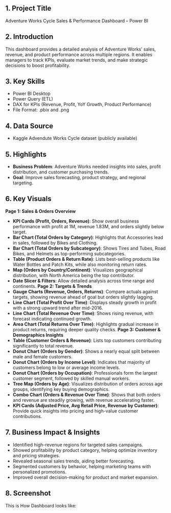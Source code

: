 ## 1. Project Title
Adventure Works Cycle Sales & Performance Dashboard – Power BI

## 2. Introduction
This dashboard provides a detailed analysis of Adventure Works’ sales, revenue, and product performance across multiple regions. It enables managers to track KPIs, evaluate market trends, and make strategic decisions to boost profitability.

## 3. Key Skills 
* Power BI Desktop
* Power Query (ETL)
* DAX for KPIs (Revenue, Profit, YoY Growth, Product Performance)
* File Format: .pbix and .png

## 4. Data Source
* Kaggle Advendute Works Cycle dataset (publicly available)

## 5. Highlights
* **Business Problem**: Adventure Works needed insights into sales, profit distribution, and customer purchasing trends.
* **Goal**: Improve sales forecasting, product strategy, and regional targeting.
  
## 6. Key Visuals
**Page 1: Sales & Orders Overview**
* **KPI Cards (Profit, Orders, Revenue)**: Show overall business performance with profit at 1M, revenue 1.83M, and orders slightly below target.
* **Bar Chart (Total Orders by Category)**: Highlights that Accessories lead in sales, followed by Bikes and Clothing.
* **Bar Chart (Total Orders by Subcategory)**: Shows Tires and Tubes, Road Bikes, and Helmets as top-performing subcategories.
* **Table (Product Orders & Return Rate)**: Lists best-selling products like Water Bottles and Patch Kits, while also monitoring return rates.
* **Map (Orders by Country/Continent)**: Visualizes geographical distribution, with North America being the top contributor.
* **Date Slicer & Filters**: Allow detailed analysis across time range and continents.
**Page 2: Targets & Trends**
* **Gauge Charts (Revenue, Orders, Returns)**: Compare actuals against targets, showing revenue ahead of goal but orders slightly lagging.
* **Line Chart (Total Profit Over Time)**: Displays steady growth in profit with a strong upward trend after mid-2016.
* **Line Chart (Total Revenue Over Time)**: Shows rising revenue, with forecast indicating continued growth.
* **Area Chart (Total Returns Over Time)**: Highlights gradual increase in product returns, requiring deeper quality checks.
**Page 3: Customer & Demographics Insights**
* **Table (Customer Orders & Revenue)**: Lists top customers contributing significantly to total revenue.
* **Donut Chart (Orders by Gender)**: Shows a nearly equal split between male and female customers.
* **Donut Chart (Orders by Income Level)**: Indicates that majority of customers belong to low or average income levels.
* **Donut Chart (Orders by Occupation)**: Professionals form the largest customer segment, followed by skilled manual workers.
* **Tree Map (Orders by Age)**: Visualizes distribution of orders across age groups, identifying key buying demographics.
* **Combo Chart (Orders & Revenue Over Time)**: Shows that both orders and revenue are steadily growing, with revenue accelerating faster.
* **KPI Cards (Adjusted Price, Avg Retail Price, Revenue by Customer)**: Provide quick insights into pricing and high-value customer contributions.
  
## 7. Business Impact & Insights
* Identified high-revenue regions for targeted sales campaigns.
* Showed profitability by product category, helping optimize inventory and pricing strategies.
* Revealed seasonal sales trends, aiding better forecasting.
* Segmented customers by behavior, helping marketing teams with personalized promotions.
* Improved overall decision-making for product and market expansion.
  
## 8. Screenshot
This is How Dashboard looks like: 
